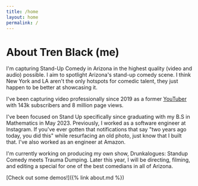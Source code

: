 ```yaml
---
title: /home
layout: home
permalink: /
---
```


# About Tren Black (me)
I'm capturing Stand-Up Comedy in Arizona in the highest quality (video and audio) possible. I aim to spotlight Arizona's stand-up comedy scene. I think New York and LA aren't the only hotspots for comedic talent, they just happen to be better at showcasing it. 

I've been capturing video professionally since 2019 as a former [YouTuber](https://youtube.com/@trenblack) with 143k subscribers and 8 million page views. 

I've been focused on Stand Up specifically since graduating with my B.S in Mathematics in May 2023. Previously, I worked as a software engineer at Instagram. If you've ever gotten that notifications that say "two years ago today, you did this" while resurfacing an old photo, just know that I built that. I've also worked as an engineer at Amazon.

I'm currently working on producing my own show, Drunkalogues: Standup Comedy meets Trauma Dumping. Later this year, I will be directing, filming, and editing a special for one of the best comedians in all of Arizona.

[Check out some demos!]({% link about.md %})